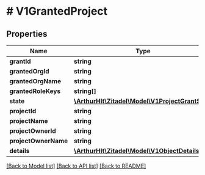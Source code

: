 # # V1GrantedProject

## Properties

Name | Type | Description | Notes
------------ | ------------- | ------------- | -------------
**grantId** | **string** |  | [optional]
**grantedOrgId** | **string** |  | [optional]
**grantedOrgName** | **string** |  | [optional]
**grantedRoleKeys** | **string[]** |  | [optional]
**state** | [**\ArthurHlt\Zitadel\Model\V1ProjectGrantState**](V1ProjectGrantState.md) |  | [optional]
**projectId** | **string** |  | [optional]
**projectName** | **string** |  | [optional]
**projectOwnerId** | **string** |  | [optional]
**projectOwnerName** | **string** |  | [optional]
**details** | [**\ArthurHlt\Zitadel\Model\V1ObjectDetails**](V1ObjectDetails.md) |  | [optional]

[[Back to Model list]](../../README.md#models) [[Back to API list]](../../README.md#endpoints) [[Back to README]](../../README.md)
